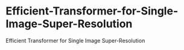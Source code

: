 # Efficient-Transformer-for-Single-Image-Super-Resolution
Efficient Transformer for Single Image Super-Resolution
